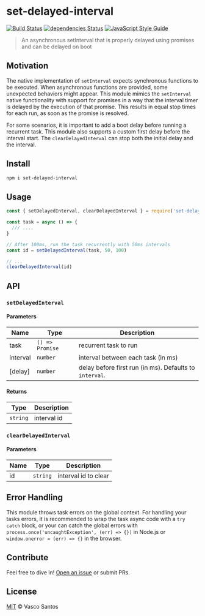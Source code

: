 # set-delayed-interval

[![Build Status](https://travis-ci.org/vasco-santos/set-delayed-interval.svg?branch=main)](https://travis-ci.org/vasco-santos/set-delayed-interval)
[![dependencies Status](https://david-dm.org/vasco-santos/set-delayed-interval/status.svg)](https://david-dm.org/vasco-santos/set-delayed-interval)
[![JavaScript Style Guide](https://img.shields.io/badge/code_style-standard-brightgreen.svg)](https://standardjs.com)

> An asynchronous setInterval that is properly delayed using promises and can be delayed on boot

## Motivation

The native implementation of `setInterval` expects synchronous functions to be executed. When asynchronous functions are provided, some unexpected behaviors might appear. This module mimics the `setInterval` native functionality with support for promises in a way that the interval timer is delayed by the execution of that promise. This results in equal stop times for each run, as soon as the promise is resolved.

For some scenarios, it is important to add a boot delay before running a recurrent task. This module also supports a custom first delay before the interval start. The `clearDelayedInterval` can stop both the initial delay and the interval.

## Install

```sh
npm i set-delayed-interval
```

## Usage

```js
const { setDelayedInterval, clearDelayedInterval } = require('set-delayed-interval')

const task = async () => {
  /// ....
}

// After 100ms, run the task recurrently with 50ms intervals
const id = setDelayedInterval(task, 50, 100)

// ...
clearDelayedInterval(id)
```


## API

### `setDelayedInterval`

#### Parameters

|  Name  | Type | Description |
|--------|------|-------------|
|  task  | `() => Promise` | recurrent task to run |
| interval | `number` | interval between each task (in ms) |
| [delay] | `number` | delay before first run (in ms). Defaults to `interval`. |

#### Returns

| Type | Description |
|------|-------------|
| `string` | interval id |

### `clearDelayedInterval`

#### Parameters

|  Name  | Type | Description |
|--------|------|-------------|
|  id  | `string` | interval id to clear |

## Error Handling

This module throws task errors on the global context. For handling your tasks errors, it is recommended to wrap the task async code with a `try catch` block, or your can catch the global errors with `process.once('uncaughtException', (err) => {})` in Node.js or `window.onerror = (err) => {}` in the browser.

## Contribute

Feel free to dive in! [Open an issue](https://github.com/vasco-santos/set-delayed-interval/issues/new) or submit PRs.

## License

[MIT](LICENSE) © Vasco Santos